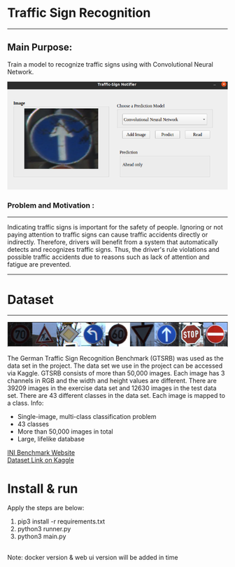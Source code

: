 # Traffic Sign Recognition
<hr>

## Main Purpose:
Train a model to recognize traffic signs using with Convolutional Neural Network. 

<img src="images/img.png"/> 

### Problem and Motivation : 
<hr>
Indicating traffic signs is important for the safety of people.
Ignoring or not paying attention to traffic signs can cause
traffic accidents directly or indirectly. Therefore, drivers
will benefit from a system that automatically detects and
recognizes traffic signs. Thus, the driver's rule violations
and possible traffic accidents due to reasons such as lack of
attention and fatigue are prevented.

<hr>

# Dataset
<hr>
<img src="images/signs.png"/>

The German Traffic Sign Recognition Benchmark (GTSRB) was used as the data set in the project. The data set we use in the project can be accessed via Kaggle. GTSRB consists of more than 50,000 images. Each image has 3 channels in RGB and the width and height values are different. There are 39209 images in the exercise data set and 12630 images in the test data set. There are 43 different classes in the data set. Each image is mapped to a class. Info:

- Single-image, multi-class classification problem
- 43 classes
- More than 50,000 images in total
- Large, lifelike database

<a href= "https://benchmark.ini.rub.de/">INI Benchmark Website</a><br>
<a href="https://www.kaggle.com/meowmeowmeowmeowmeow/gtsrb-german-traffic-sign" target='blank_' alt='Dataset link' > Dataset Link on Kaggle </a> 

# Install & run

Apply the steps are below: 
1. pip3 install -r requirements.txt
2. python3 runner.py
3. python3 main.py


<br>
Note: docker version & web ui version will be added in time 